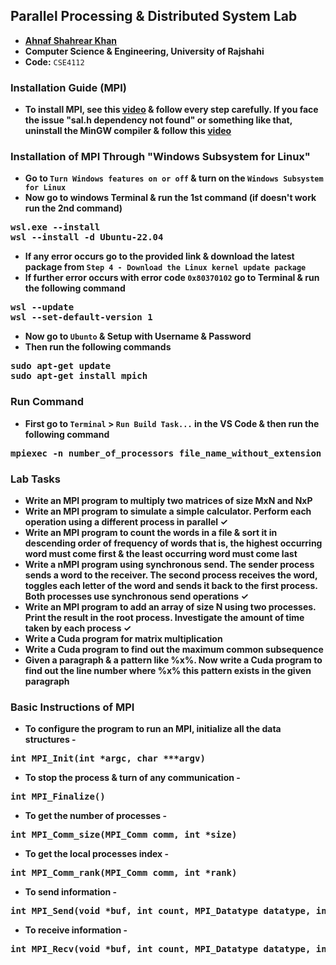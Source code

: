 ## Parallel Processing & Distributed System Lab
- **[Ahnaf Shahrear Khan](https://github.com/ahnafshahrear)**
- **Computer Science & Engineering, University of Rajshahi**
- **Code:** `CSE4112`


### Installation Guide (MPI)
- **To install MPI, see this [video](https://www.youtube.com/watch?v=bkfCrj-rBjU) & follow every step carefully. If you face the issue "sal.h dependency not found" or something like that, uninstall the MinGW compiler & follow this [video](https://www.youtube.com/watch?v=_-O94qsnOLk)**


### Installation of MPI Through "Windows Subsystem for Linux"
- **Go to `Turn Windows features on or off` & turn on the `Windows Subsystem for Linux`**
- **Now go to windows Terminal & run the 1st command (if doesn't work run the 2nd command)**
<pre>
<b>wsl.exe --install</b>
<b>wsl --install -d Ubuntu-22.04</b>
</pre>
- **If any error occurs go to the provided link & download the latest package from `Step 4 - Download the Linux kernel update package`**
- **If further error occurs with error code `0x80370102` go to Terminal & run the following command**
<pre>
<b>wsl --update</b>
<b>wsl --set-default-version 1</b>
</pre>
- **Now go to `Ubunto` & Setup with Username & Password**
- **Then run the following commands**
<pre>
<b>sudo apt-get update</b>
<b>sudo apt-get install mpich</b>
</pre>


### Run Command 
- **First go to `Terminal` > `Run Build Task...` in the VS Code & then run the following command**
<pre>
<b>mpiexec -n number_of_processors file_name_without_extension</b>
</pre>

### Lab Tasks
- **Write an MPI program to multiply two matrices of size MxN and NxP**
- **Write an MPI program to simulate a simple calculator. Perform each operation using a different process in parallel ✓**
- **Write an MPI program to count the words in a file & sort it in descending order of frequency of words that is, the highest occurring word must come first & the least occurring word must come last**
- **Write a nMPI program using synchronous send. The sender process sends a word to the receiver. The second process receives the word, toggles each letter of the word and sends it back to the first process. Both processes use synchronous send operations ✓**
- **Write an MPI program to add an array of size N using two processes. Print the result in the root process. Investigate the amount of time taken by each process ✓**
- **Write a Cuda program for matrix multiplication**
- **Write a Cuda program to find out the maximum common subsequence**
- **Given a paragraph & a pattern like %x%. Now write a Cuda program to find out the line number where %x% this pattern exists in the given paragraph**

### Basic Instructions of MPI
- **To configure the program to run an MPI, initialize all the data structures -**
<pre>
<b>int MPI_Init(int *argc, char ***argv)</b>
</pre>
- **To stop the process & turn of any communication -**
<pre>
<b>int MPI_Finalize()</b>
</pre>
- **To get the number of processes -**
<pre>
<b>int MPI_Comm_size(MPI_Comm comm, int *size)</b>
</pre>
- **To get the local processes index -**
<pre>
<b>int MPI_Comm_rank(MPI_Comm comm, int *rank)</b>
</pre>
- **To send information -**
<pre>
<b>int MPI_Send(void *buf, int count, MPI_Datatype datatype, int dest, int tag, MPI_Comm comm)</b>
</pre>
- **To receive information -**
<pre>
<b>int MPI_Recv(void *buf, int count, MPI_Datatype datatype, int source, int tag, MPI_Comm comm, MPI_Status *status)</b>
</pre>
